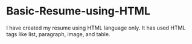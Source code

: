 # Basic-Resume-using-HTML
I have created my resume using HTML language only. It has used HTML tags like list, paragraph, image, and table. 
